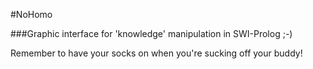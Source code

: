#NoHomo

###Graphic interface for 'knowledge' manipulation in SWI-Prolog ;-)

Remember to have your socks on when you're sucking off your buddy!

